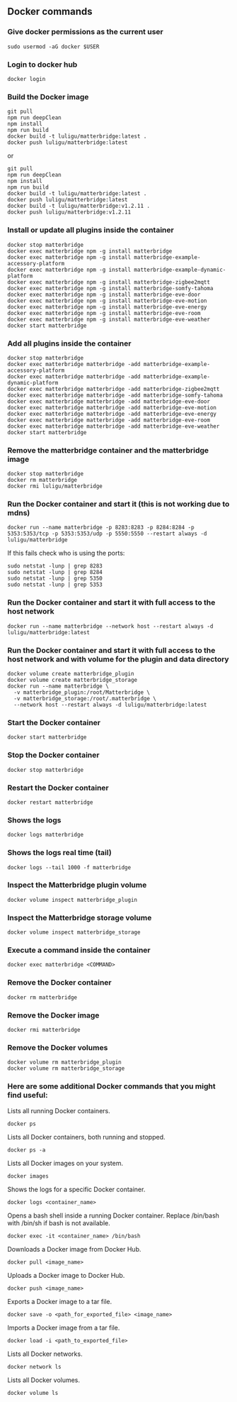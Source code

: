 ## Docker commands


### Give docker permissions as the current user
```
sudo usermod -aG docker $USER
```

### Login to docker hub
```
docker login
```

### Build the Docker image
```
git pull
npm run deepClean
npm install
npm run build
docker build -t luligu/matterbridge:latest .
docker push luligu/matterbridge:latest
```
or
```
git pull
npm run deepClean
npm install
npm run build
docker build -t luligu/matterbridge:latest .
docker push luligu/matterbridge:latest
docker build -t luligu/matterbridge:v1.2.11 .
docker push luligu/matterbridge:v1.2.11
```

### Install or update all plugins inside the container
```
docker stop matterbridge
docker exec matterbridge npm -g install matterbridge
docker exec matterbridge npm -g install matterbridge-example-accessory-platform
docker exec matterbridge npm -g install matterbridge-example-dynamic-platform
docker exec matterbridge npm -g install matterbridge-zigbee2mqtt
docker exec matterbridge npm -g install matterbridge-somfy-tahoma
docker exec matterbridge npm -g install matterbridge-eve-door
docker exec matterbridge npm -g install matterbridge-eve-motion
docker exec matterbridge npm -g install matterbridge-eve-energy
docker exec matterbridge npm -g install matterbridge-eve-room
docker exec matterbridge npm -g install matterbridge-eve-weather
docker start matterbridge
```

### Add all plugins inside the container
```
docker stop matterbridge
docker exec matterbridge matterbridge -add matterbridge-example-accessory-platform
docker exec matterbridge matterbridge -add matterbridge-example-dynamic-platform
docker exec matterbridge matterbridge -add matterbridge-zigbee2mqtt
docker exec matterbridge matterbridge -add matterbridge-somfy-tahoma
docker exec matterbridge matterbridge -add matterbridge-eve-door
docker exec matterbridge matterbridge -add matterbridge-eve-motion
docker exec matterbridge matterbridge -add matterbridge-eve-energy
docker exec matterbridge matterbridge -add matterbridge-eve-room
docker exec matterbridge matterbridge -add matterbridge-eve-weather
docker start matterbridge
```

### Remove the matterbridge container and the matterbridge image
```
docker stop matterbridge
docker rm matterbridge
docker rmi luligu/matterbridge
```

### Run the Docker container and start it (this is not working due to mdns)
```
docker run --name matterbridge -p 8283:8283 -p 8284:8284 -p 5353:5353/tcp -p 5353:5353/udp -p 5550:5550 --restart always -d luligu/matterbridge
```
If this fails check who is using the ports:
```
sudo netstat -lunp | grep 8283
sudo netstat -lunp | grep 8284
sudo netstat -lunp | grep 5350
sudo netstat -lunp | grep 5353
```

### Run the Docker container and start it with full access to the host network
```
docker run --name matterbridge --network host --restart always -d luligu/matterbridge:latest
```

### Run the Docker container and start it with full access to the host network and with volume for the plugin and data directory
```
docker volume create matterbridge_plugin
docker volume create matterbridge_storage
docker run --name matterbridge \
  -v matterbridge_plugin:/root/Matterbridge \
  -v matterbridge_storage:/root/.matterbridge \
  --network host --restart always -d luligu/matterbridge:latest
```

### Start the Docker container
```
docker start matterbridge
```

### Stop the Docker container
```
docker stop matterbridge
```

### Restart the Docker container
```
docker restart matterbridge
```

### Shows the logs
```
docker logs matterbridge
```

### Shows the logs real time (tail)
```
docker logs --tail 1000 -f matterbridge
```

### Inspect the Matterbridge plugin volume
```
docker volume inspect matterbridge_plugin
```

### Inspect the Matterbridge storage volume
```
docker volume inspect matterbridge_storage
```

### Execute a command inside the container
```
docker exec matterbridge <COMMAND>
```

### Remove the Docker container
```
docker rm matterbridge
```

### Remove the Docker image
```
docker rmi matterbridge
```

### Remove the Docker volumes
```
docker volume rm matterbridge_plugin
docker volume rm matterbridge_storage
```

### Here are some additional Docker commands that you might find useful:

Lists all running Docker containers.
```
docker ps
```

Lists all Docker containers, both running and stopped.
```
docker ps -a 
```

Lists all Docker images on your system.
```
docker images
```

Shows the logs for a specific Docker container.
```
docker logs <container_name>
```

Opens a bash shell inside a running Docker container. Replace /bin/bash with /bin/sh if bash is not available.
```
docker exec -it <container_name> /bin/bash
```

Downloads a Docker image from Docker Hub.
```
docker pull <image_name>
```

Uploads a Docker image to Docker Hub.
```
docker push <image_name>
```

Exports a Docker image to a tar file.
```
docker save -o <path_for_exported_file> <image_name>
```

Imports a Docker image from a tar file.
```
docker load -i <path_to_exported_file>
```

Lists all Docker networks.
```
docker network ls
```

Lists all Docker volumes.
```
docker volume ls
```
